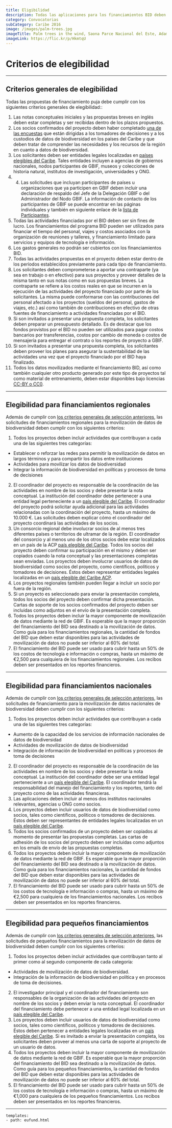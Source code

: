 ```yaml
---
title: Eligibilidad
description: Todas las aplicaciones para los financiamientos BID deben cumplir con los siguientes criterios generales de elegibilidad.
category: Convocatorias
subCategory: Caribe 2016
image: /images/palm-trees.jpg
imageTitle: Palm trees in the wind, Saona Parce Nacional del Este, Adamanay, La Altagracia, Dominican Republic. CC BY-NC-SA 2015, Reinhard Link
imageLink: https://flic.kr/p/HkmtqU
---
```

# Criterios de elegibilidad

<!-- toc -->
<!-- tocstop -->

-----------------------

## Criterios generales de elegibilidad<a name="general"></a>

Todas las propuestas de financiamiento puja debe cumplir con los siguientes criterios generales de elegibilidad::

1.	Las notas conceptuales iniciales y las propuestas breves en inglés deben estar completas y ser recibidas dentro de los plazos propuestos.
2.	Los socios confirmados del proyecto deben haber completado [una de las encuestas](http://www.gbif.org/newsroom/news/BID-caribbean-surveys) que están dirigidas a los tomadores de decisiones y a los custodios de datos de biodiversidad en los países del Caribe y que deben tratar de comprender las necesidades y los recursos de la región en cuanto a datos de biodiversidad.
3. Los solicitantes deben ser entidades legales localizadas en [países elegibles del Caribe](../eligible-countries). Tales entidades incluyen a agencias de gobiernos nacionales, nodos participantes de GBIF, museos y colecciones de historia natural, institutos de investigación, universidades y ONG.
4. 4.	Las solicitudes que incluyan participantes de países u organizaciones que ya participen en GBIF deben incluir una declaración de respaldo del Jefe de la Delegación GBIF o del Administrador del Nodo GBIF. La información de contacto de los participantes de GBIF se puede encontrar en las páginas individuales y también en siguiente enlace de la [lista de Participantes](http://www.gbif.org/participation/participant-list).
5.	Todas las actividades financiadas por el BID deben ser sin fines de lucro. Los financiamientos del programa BID pueden ser utilizados para financiar el tiempo del personal, viajes y costos asociados con la organización de reuniones y talleres, y financiamiento limitado para servicios y equipos de tecnología e información. 
6.	Los gastos generales no podrán ser cubiertos con los financiamientos BID. 
7.	Todas las actividades propuestas en el proyecto deben estar dentro de los períodos establecidos previamente para cada tipo de financiamiento.
8.	Los solicitantes deben comprometerse a aportar una contraparte (ya sea en trabajo o en efectivo) para sus proyectos y proveer detalles de la misma tanto en sus notas como en sus propuestas breves. La contraparte se refiere a los costos reales en que se incurren en la ejecución de las actividades del proyecto financiado por parte de los solicitantes. La misma puede conformarse con las contribuciones del personal afectado a los proyectos (sueldos del personal, gastos de viajes, etc.) así como también de contribuciones en efectivo de otras fuentes de financiamiento a actividades financiadas por el BID. 
9.	Si son invitados a presentar una propuesta completa, los solicitantes deben preparar un presupuesto detallado. Es de destacar que los fondos provistos por el BID no pueden ser utilizados para pagar costos bancarios por transferencias, costos por cambio de moneda o costos de mensajería para entregar el contrato o los reportes de proyecto a GBIF.
10.	Si son invitados a presentar una propuesta completa, los solicitantes deben proveer los planes para asegurar la sustentabilidad de las actividades una vez que el proyecto financiado por el BID haya finalizado. 
11.	Todos los datos movilizados mediante el financiamiento BID, así como también cualquier otro producto generado por este tipo de proyectos tal como material de entrenamiento, deben estar disponibles bajo licencias [CC-BY o CC0](http://www.gbif.org/newsroom/news/data-licensing-and-endorsement).

-----------------------

## Elegibilidad para financiamientos regionales

Además de cumplir con [los criterios generales de selección anteriores](#general), las solicitudes de financiamientos regionales para la movilización de datos de biodiversidad deben cumplir con los siguientes criterios:

1. Todos los proyectos deben incluir actividades que contribuyan a cada una de las siguientes tres categorías:
  + Establecer o reforzar las redes para permitir la movilización de datos en largos términos y para compartir los datos entre instituciones
  + Actividades para movilizar los datos de biodiversidad
  + Integrar la información de biodiversidad en políticas y procesos de toma de decisiones
2. El coordinador del proyecto es responsable de la coordinación de las actividades en nombre de los socios y debe presentar la nota conceptual. La institución del coordinador debe pertenecer a una entidad legal perteneciente a un [país elegible del Caribe](../eligible-countries). El coordinador del proyecto  podrá solicitar ayuda adicional para las actividades relacionadas con la coordinación del proyecto, hasta un máximo de 10.000 €. Las solicitudes deben explicar cómo el coordinador del proyecto coordinará las actividades de los socios.
3.	Un consorcio regional debe involucrar socios de al menos tres diferentes países o territorios de ultramar de la región. El coordinador del consorcio y al menos uno de los otros socios debe estar localizados en un país de la ACP [país elegible del Caribe](../eligible-countries). Todos los socios del proyecto deben confirmar su participación en el mismo y deben ser copiados cuando la nota conceptual y las presentaciones completas sean enviadas. Los proyectos deben involucrar usuarios de datos de biodiversidad como socios del proyecto, como científicos, políticos y tomadores de decisiones. Éstos deben representar entidades legales localizadas en un [país elegible del Caribe ACP](../eligible-countries).
4. Los proyectos regionales también pueden llegar a incluir un socio por fuera de la región.
5. Si un proyecto es seleccionado para enviar la presentación completa, todos los socios del proyecto deben confirmar dicha presentación. Cartas de soporte de los socios confirmados del proyecto deben ser incluidas como adjuntos en el envío de la presentación completa.
6. Todos los proyectos deben incluir la mayor componente de movilización de datos mediante la red de GBIF. Es esperable que la mayor proporción del financiamiento del BID sea destinado a la movilización de datos. Como guía para los financiamientos regionales, la cantidad de fondos del BID que deben estar disponibles para las actividades de movilización de datos no puede ser inferior al 60% del total.
7. El financiamiento del BID puede ser usado para cubrir hasta un 50% de los costos de tecnología e información o compras, hasta un máximo de €2,500 para cualquiera de los financiamientos regionales. Los recibos deben ser presentados en los reportes financieros.

-----------------------

## Elegibilidad para financiamientos nacionales

Además de cumplir con [los criterios generales de selección anteriores](#general), las solicitudes de financiamiento para la movilización de datos nacionales de biodiversidad deben cumplir con los siguientes criterios:

1.	Todos los proyectos deben incluir actividades que contribuyan a cada una de las siguientes tres categorías:
  + Aumento de la capacidad de los servicios de información nacionales de datos de biodiversidad
  + Actividades de movilización de datos de biodiversidad
  + Integración de información de biodiversidad en políticas y procesos de toma de decisiones
2.	El coordinador del proyecto es responsable de la coordinación de las actividades en nombre de los socios y debe presentar la nota conceptual. La institución del coordinador debe ser una entidad legal perteneciente a un [país elegible del Caribe](../eligible-countries). El coordinador tendrá la responsabilidad del manejo del financiamiento y los reportes, tanto del proyecto como de las actividades financieras. 
3.	Las aplicaciones deben incluir al menos dos institutos nacionales relevantes, agencias u ONG como socios. 
4.	Los proyectos deben incluir usuarios de datos de biodiversidad como socios, tales como científicos, políticos o tomadores de decisiones. Éstos deben ser representantes de entidades legales localizadas en un [país elegible del Caribe](../eligible-countries).
5.	Todos los socios confirmados de un proyecto deben ser copiados al momento de presentar las propuestas completas. Las cartas de adhesión de los socios del proyecto deben ser incluidas como adjuntos en los emails de envío de las propuestas completas.
6.	Todos los proyectos deben incluir la mayor componente de movilización de datos mediante la red de GBIF. Es esperable que la mayor proporción del financiamiento del BID sea destinado a la movilización de datos. Como guía para los financiamientos nacionales, la cantidad de fondos del BID que deben estar disponibles para las actividades de movilización de datos no puede ser inferior al 60% del total.
7.	El financiamiento del BID puede ser usado para cubrir hasta un 50% de los costos de tecnología e información o compras, hasta un máximo de €2,500 para cualquiera de los financiamientos nacionales. Los recibos deben ser presentados en los reportes financieros. 

-----------------------

## Elegibilidad para pequeños financiamientos

Además de cumplir con [los criterios generales de selección anteriores](#general), las solicitudes de pequeños financiamientos para la movilización de datos de biodiversidad deben cumplir con los siguientes criterios:

1. Todos los proyectos deben incluir actividades que contribuyan tanto al primer como al segundo componente de cada categoría:
+ Actividades de movilización de datos de biodiversidad.
+ Integración de la información de biodiversidad en política y en procesos de toma de decisiones.
2. El investigador principal y el coordinador del financiamiento son responsables de la organización de las actividades del proyecto en nombre de los socios y deben enviar la nota conceptual. El coordinador del financiamiento debe pertenecer a una entidad legal localizada en un [país elegible del Caribe](../eligible-countries).
3. Los proyectos deben incluir usuarios de datos de biodiversidad como socios, tales como científicos, políticos y tomadores de decisiones. Éstos deben pertenecer a entidades legales localizadas en un [país elegible del Caribe](../eligible-countries). Si es invitado a enviar la presentación completa, los solicitantes deben proveer al menos una carta de soporte al proyecto de un usuario de datos.
4. Todos los proyectos deben incluir la mayor componente de movilización de datos mediante la red de GBIF. Es esperable que la mayor proporción del financiamiento del BID sea destinado a la movilización de datos. Como guía para los pequeños financiamientos, la cantidad de fondos del BID que deben estar disponibles para las actividades de movilización de datos no puede ser inferior al 60% del total.
5. El financiamiento del BID puede ser usado para cubrir hasta un 50% de los costos de tecnología e información o compras, hasta un máximo de €1,000 para cualquiera de los pequeños financiamientos. Los recibos deben ser presentados en los reportes financieros.

--------

```styledYaml
templates:
- path: eufund.html
```

